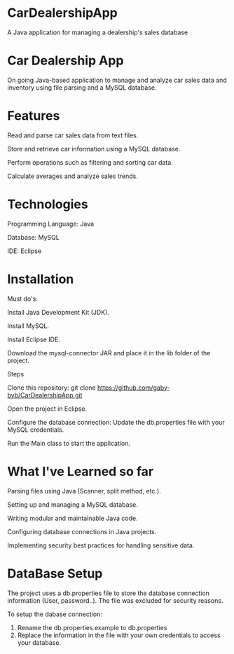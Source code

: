 # CarDealershipApp
A Java application for managing a dealership's sales database

# Car Dealership App
On going Java-based application to manage and analyze car sales data and inventory using file parsing and a MySQL database.

# Features

Read and parse car sales data from text files.

Store and retrieve car information using a MySQL database.

Perform operations such as filtering and sorting car data.

Calculate averages and analyze sales trends.

# Technologies

Programming Language: Java

Database: MySQL

IDE: Eclipse

# Installation

Must do's:

  Install Java Development Kit (JDK).
	
  Install MySQL.
	
  Install Eclipse IDE.
	
  Download the mysql-connector JAR and place it in the lib folder of the project.

Steps

  Clone this repository:
  git clone https://github.com/gaby-byb/CarDealershipApp.git
	
  Open the project in Eclipse.
	
  Configure the database connection:
  Update the db.properties file with your MySQL credentials.
	
  Run the Main class to start the application.

# What I've Learned so far

  Parsing files using Java (Scanner, split method, etc.).
	
  Setting up and managing a MySQL database.
	
  Writing modular and maintainable Java code.
	
  Configuring database connections in Java projects.
	
  Implementing security best practices for handling sensitive data.

# DataBase Setup

The project uses a db.properties file to store the database connection information (User, password..). The file was excluded for security reasons.

To setup the dabase connection:

1. Rename the db.properties.example to db.properties
2. Replace the information in the file with your own credentials to access your database. 
